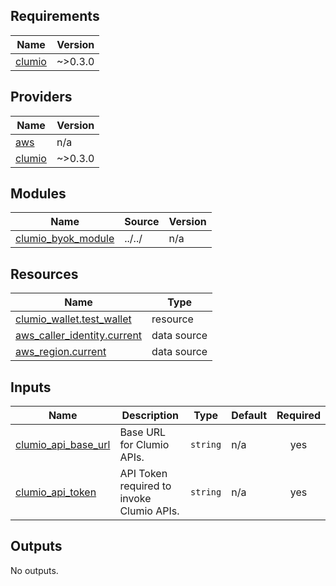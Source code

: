## Requirements

| Name | Version |
|------|---------|
| <a name="requirement_clumio"></a> [clumio](#requirement\_clumio) | ~>0.3.0 |

## Providers

| Name | Version |
|------|---------|
| <a name="provider_aws"></a> [aws](#provider\_aws) | n/a |
| <a name="provider_clumio"></a> [clumio](#provider\_clumio) | ~>0.3.0 |

## Modules

| Name | Source | Version |
|------|--------|---------|
| <a name="module_clumio_byok_module"></a> [clumio\_byok\_module](#module\_clumio\_byok\_module) | ../../ | n/a |

## Resources

| Name | Type |
|------|------|
| [clumio_wallet.test_wallet](https://registry.terraform.io/providers/clumio-code/clumio/latest/docs/resources/wallet) | resource |
| [aws_caller_identity.current](https://registry.terraform.io/providers/hashicorp/aws/latest/docs/data-sources/caller_identity) | data source |
| [aws_region.current](https://registry.terraform.io/providers/hashicorp/aws/latest/docs/data-sources/region) | data source |

## Inputs

| Name | Description | Type | Default | Required |
|------|-------------|------|---------|:--------:|
| <a name="input_clumio_api_base_url"></a> [clumio\_api\_base\_url](#input\_clumio\_api\_base\_url) | Base URL for Clumio APIs. | `string` | n/a | yes |
| <a name="input_clumio_api_token"></a> [clumio\_api\_token](#input\_clumio\_api\_token) | API Token required to invoke Clumio APIs. | `string` | n/a | yes |

## Outputs

No outputs.
